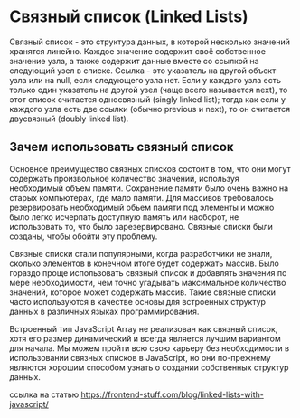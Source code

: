 # Связный список (Linked Lists)

Связный список - это структура данных, в которой несколько значений хранятся линейно. Каждое значение содержит своё собственное значение узла, а также содержит данные вместе со ссылкой на следующий узел в списке. Ссылка - это указатель на другой объект узла или на null, если следующего узла нет. Если у каждого узла есть только один указатель на другой узел (чаще всего называется next), то этот список считается односвязный (singly linked list); тогда как если у каждого узла есть две ссылки (обычно previous и next), то он считается двусвязный (doubly linked list).

## Зачем использовать связный список
Основное преимущество связных списков состоит в том, что они могут содержать произвольное количество значений, используя необходимый объем памяти. Сохранение памяти было очень важно на старых компьютерах, где мало памяти. Для массивов требовалось резервировать необходимый обьем памяти под элементы и можно было легко исчерпать доступную память или наоборот, не использовать то, что было зарезервировано. Связные списки были созданы, чтобы обойти эту проблему.

Связные списки стали популярными, когда разработчики не знали, сколько элементов в конечном итоге будет содержать массив. Было гораздо проще использовать связный список и добавлять значения по мере необходимости, чем точно угадывать максимальное количество значений, которое может содержать массив. Такие связные списки часто используются в качестве основы для встроенных структур данных в различных языках программирования.

Встроенный тип JavaScript Array не реализован как связный список, хотя его размер динамический и всегда является лучшим вариантом для начала. Мы можем пройти всю свою карьеру без необходимости в использовании связных списков в JavaScript, но они по-прежнему являются хорошим способом узнать о создании собственных структур данных.

ссылка на статью https://frontend-stuff.com/blog/linked-lists-with-javascript/